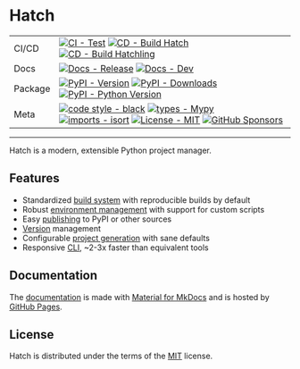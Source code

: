 # Hatch

| | |
| --- | --- |
| CI/CD | [![CI - Test](https://github.com/ofek/hatch/actions/workflows/test.yml/badge.svg)](https://github.com/ofek/hatch/actions/workflows/test.yml) [![CD - Build Hatch](https://github.com/ofek/hatch/actions/workflows/build-hatch.yml/badge.svg)](https://github.com/ofek/hatch/actions/workflows/build-hatch.yml) [![CD - Build Hatchling](https://github.com/ofek/hatch/actions/workflows/build-hatchling.yml/badge.svg)](https://github.com/ofek/hatch/actions/workflows/build-hatchling.yml) |
| Docs | [![Docs - Release](https://github.com/ofek/hatch/actions/workflows/docs-release.yml/badge.svg)](https://github.com/ofek/hatch/actions/workflows/docs-release.yml) [![Docs - Dev](https://github.com/ofek/hatch/actions/workflows/docs-dev.yml/badge.svg)](https://github.com/ofek/hatch/actions/workflows/docs-dev.yml) |
| Package | [![PyPI - Version](https://img.shields.io/pypi/v/hatch.svg?logo=pypi&label=PyPI&logoColor=gold)](https://pypi.org/project/hatch/) [![PyPI - Downloads](https://img.shields.io/pypi/dm/hatchling.svg?color=blue&label=Downloads&logo=pypi&logoColor=gold)](https://pypi.org/project/hatch/) [![PyPI - Python Version](https://img.shields.io/pypi/pyversions/hatch.svg?logo=python&label=Python&logoColor=gold)](https://pypi.org/project/hatch/) |
| Meta | [![code style - black](https://img.shields.io/badge/code%20style-black-000000.svg)](https://github.com/psf/black) [![types - Mypy](https://img.shields.io/badge/types-Mypy-blue.svg)](https://github.com/ambv/black) [![imports - isort](https://img.shields.io/badge/imports-isort-ef8336.svg)](https://github.com/pycqa/isort) [![License - MIT](https://img.shields.io/badge/license-MIT-9400d3.svg)](https://spdx.org/licenses/) [![GitHub Sponsors](https://img.shields.io/github/sponsors/ofek?logo=GitHub%20Sponsors&style=social)](https://github.com/sponsors/ofek) |

-----

Hatch is a modern, extensible Python project manager.

## Features

- Standardized [build system](https://ofek.dev/hatch/latest/build/#packaging-ecosystem) with reproducible builds by default
- Robust [environment management](https://ofek.dev/hatch/latest/environment/) with support for custom scripts
- Easy [publishing](https://ofek.dev/hatch/latest/publish/) to PyPI or other sources
- [Version](https://ofek.dev/hatch/latest/version/) management
- Configurable [project generation](https://ofek.dev/hatch/latest/config/project-templates/) with sane defaults
- Responsive [CLI](https://ofek.dev/hatch/latest/cli/about/), ~2-3x faster than equivalent tools

## Documentation

The [documentation](https://ofek.dev/hatch/) is made with [Material for MkDocs](https://github.com/squidfunk/mkdocs-material) and is hosted by [GitHub Pages](https://docs.github.com/en/pages).

## License

Hatch is distributed under the terms of the [MIT](https://spdx.org/licenses/MIT.html) license.
